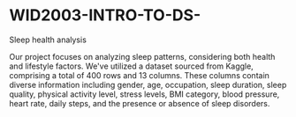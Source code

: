 # WID2003-INTRO-TO-DS-
Sleep health analysis

Our project focuses on analyzing sleep patterns, considering both health and lifestyle factors. We've utilized a dataset sourced from Kaggle, comprising a total of 400 rows and 13 columns. These columns contain diverse information including gender, age, occupation, sleep duration, sleep quality, physical activity level, stress levels, BMI category, blood pressure, heart rate, daily steps, and the presence or absence of sleep disorders.
